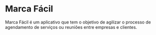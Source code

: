 # Marca Fácil
Marca Fácil é um aplicativo que tem o objetivo de agilizar o processo de agendamento de serviços ou reuniões entre empresas e clientes.

